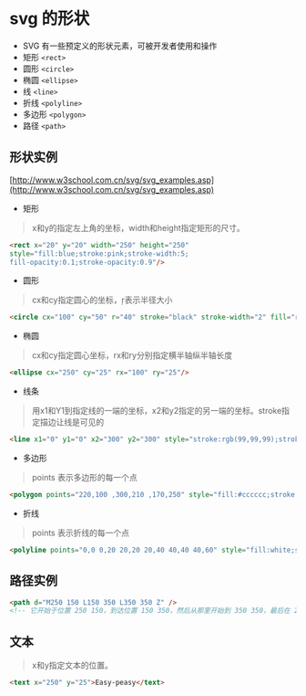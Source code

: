 #  svg 的形状
* SVG 有一些预定义的形状元素，可被开发者使用和操作
* 矩形 `<rect>`
* 圆形 `<circle>`
* 椭圆 `<ellipse>`
* 线 `<line>`
* 折线 `<polyline>`
* 多边形 `<polygon>`
* 路径 `<path>`

##  形状实例
[http://www.w3school.com.cn/svg/svg_examples.asp](http://www.w3school.com.cn/svg/svg_examples.asp)
* 矩形
> x和y的指定左上角的坐标，width和height指定矩形的尺寸。

  ```html
  <rect x="20" y="20" width="250" height="250"
  style="fill:blue;stroke:pink;stroke-width:5;
  fill-opacity:0.1;stroke-opacity:0.9"/>
  ```

* 圆形
> cx和cy指定圆心的坐标，ŗ表示半径大小

  ```html
  <circle cx="100" cy="50" r="40" stroke="black" stroke-width="2" fill="red"/>
  ```

* 椭圆
> cx和cy指定圆心坐标，rx和ry分别指定横半轴纵半轴长度

  ```html
  <ellipse cx="250" cy="25" rx="100" ry="25"/>
  ```

* 线条
>用x1和Y1到指定线的一端的坐标，x2和y2指定的另一端的坐标。stroke指定描边让线是可见的

  ```html
  <line x1="0" y1="0" x2="300" y2="300" style="stroke:rgb(99,99,99);stroke-width:2"/>
  ```

* 多边形
> points 表示多边形的每一个点

  ```html
  <polygon points="220,100 ,300,210 ,170,250" style="fill:#cccccc;stroke:#000000;stroke-width:1"/>
  ```

* 折线
> points 表示折线的每一个点

  ```html
  <polyline points="0,0 0,20 20,20 20,40 40,40 40,60" style="fill:white;stroke:red;stroke-width:2"/>
  ```

##  路径实例

```html
<path d="M250 150 L150 350 L350 350 Z" />
<!-- 它开始于位置 250 150，到达位置 150 350，然后从那里开始到 350 350，最后在 250 150 关闭路径。 -->
```

## 文本
> x和y指定文本的位置。

  ```html
  <text x="250" y="25">Easy-peasy</text>
  ```
